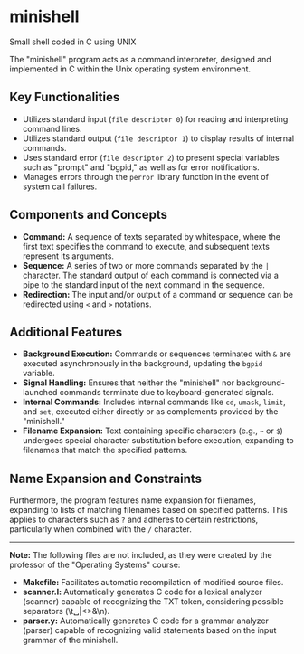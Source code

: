 # minishell
Small shell coded in C using UNIX

The "minishell" program acts as a command interpreter, designed and implemented in C within the Unix operating system environment.

## Key Functionalities

- Utilizes standard input (`file descriptor 0`) for reading and interpreting command lines.
- Utilizes standard output (`file descriptor 1`) to display results of internal commands.
- Uses standard error (`file descriptor 2`) to present special variables such as "prompt" and "bgpid," as well as for error notifications.
- Manages errors through the `perror` library function in the event of system call failures.

## Components and Concepts

- **Command:** A sequence of texts separated by whitespace, where the first text specifies the command to execute, and subsequent texts represent its arguments.
- **Sequence:** A series of two or more commands separated by the `|` character. The standard output of each command is connected via a pipe to the standard input of the next command in the sequence.
- **Redirection:** The input and/or output of a command or sequence can be redirected using `<` and `>` notations.

## Additional Features

- **Background Execution:** Commands or sequences terminated with `&` are executed asynchronously in the background, updating the `bgpid` variable.
- **Signal Handling:** Ensures that neither the "minishell" nor background-launched commands terminate due to keyboard-generated signals.
- **Internal Commands:** Includes internal commands like `cd`, `umask`, `limit`, and `set`, executed either directly or as complements provided by the "minishell."
- **Filename Expansion:** Text containing specific characters (e.g., `~` or `$`) undergoes special character substitution before execution, expanding to filenames that match the specified patterns.

## Name Expansion and Constraints

Furthermore, the program features name expansion for filenames, expanding to lists of matching filenames based on specified patterns. This applies to characters such as `?` and adheres to certain restrictions, particularly when combined with the `/` character.

---

**Note:** The following files are not included, as they were created by the professor of the "Operating Systems" course:

- **Makefile:** Facilitates automatic recompilation of modified source files.
- **scanner.l:** Automatically generates C code for a lexical analyzer (scanner) capable of recognizing the TXT token, considering possible separators (\t␣|<>&\n).
- **parser.y:** Automatically generates C code for a grammar analyzer (parser) capable of recognizing valid statements based on the input grammar of the minishell.
